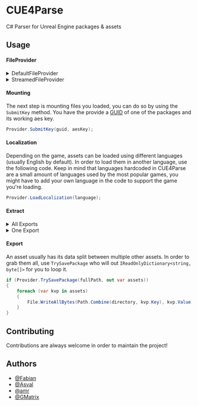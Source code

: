 # CUE4Parse

C# Parser for Unreal Engine packages & assets

## Usage

#### FileProvider
<details>
<summary>DefaultFileProvider</summary>

This file provider lets you load packages locally from a given directory.
```csharp
var provider = new DefaultFileProvider(gameDirectory, SearchOption.TopDirectoryOnly);
provider.Initialize();
```
</details>

<details>
<summary>StreamedFileProvider</summary>

This file provider lets you load packages from their stream and gives you more control over what one you wanna load.
```csharp
var provider = new StreamedFileProvider(gameName, SearchOption.TopDirectoryOnly); // gameName is not useful for most cases
provider.Initialize(fileName, new []{fileStream}); // foreach file you wanna load
// the 'fileStream' array must contains both .utoc AND .ucas streams in case you're loading an IO Store Package
```
</details>

#### Mounting

The next step is mounting files you loaded, you can do so by using the `SubmitKey` method. You have the provide a [GUID](https://en.wikipedia.org/wiki/Universally_unique_identifier) of one of the packages and its working aes key.
```csharp
Provider.SubmitKey(guid, aesKey);
```

#### Localization

Depending on the game, assets can be loaded using different languages (usually English by default). In order to load them in another language, use the following code. Keep in mind that languages hardcoded in CUE4Parse are a small amount of languages used by the most popular games, you might have to add your own language in the code to support the game you're loading.
```csharp
Provider.LoadLocalization(language);
```

#### Extract

<details>
<summary>All Exports</summary>

To get a json string of all exports included in the asset
```csharp
var exports = Provider.LoadObjectExports(fullPath);
var json = JsonConvert.SerializeObject(exports, Formatting.Indented);
```
</details>

<details>
<summary>One Export</summary>

To get a json string of one export included in the asset
```csharp
var export = Provider.LoadObject(fullPathWithExportName); // FortniteGame/Content/Athena/Items/Cosmetics/Backpacks/BID_718_ProgressiveJonesy.FortCosmeticCharacterPartVariant_0
var json = JsonConvert.SerializeObject(export, Formatting.Indented);
```
</details>

#### Export

An asset usually has its data split between multiple other assets. In order to grab them all, use `TrySavePackage` who will out `IReadOnlyDictionary<string, byte[]>` for you to loop it.
```csharp
if (Provider.TrySavePackage(fullPath, out var assets))
{
    foreach (var kvp in assets)
    {
        File.WriteAllBytes(Path.Combine(directory, kvp.Key), kvp.Value);
    }
}
```

## Contributing

Contributions are always welcome in order to maintain the project!
## Authors

- [@Fabian](https://github.com/FabianFG)
- [@Asval](https://github.com/iAmAsval)
- [@amr](https://github.com/Amrsatrio)
- [@GMatrix](https://github.com/GMatrixGames)
